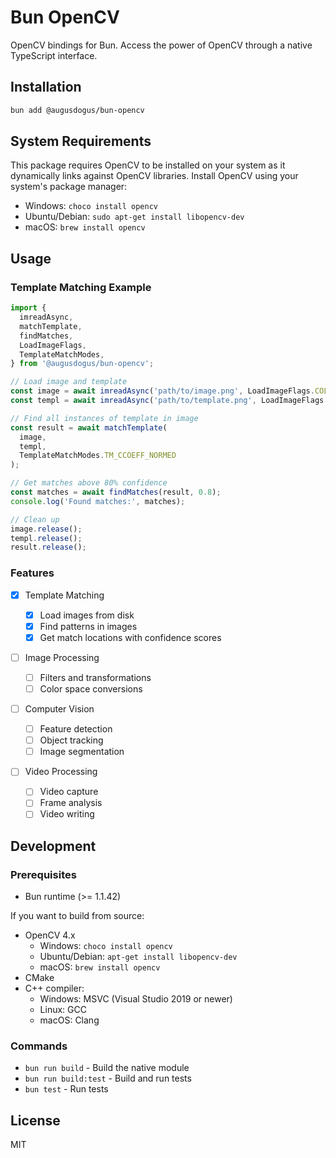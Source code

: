 # Bun OpenCV

OpenCV bindings for Bun. Access the power of OpenCV through a native TypeScript interface.

## Installation

```bash
bun add @augusdogus/bun-opencv
```

## System Requirements

This package requires OpenCV to be installed on your system as it dynamically links against OpenCV libraries. Install OpenCV using your system's package manager:

- Windows: `choco install opencv`
- Ubuntu/Debian: `sudo apt-get install libopencv-dev`
- macOS: `brew install opencv`

## Usage

### Template Matching Example

```typescript
import {
  imreadAsync,
  matchTemplate,
  findMatches,
  LoadImageFlags,
  TemplateMatchModes,
} from '@augusdogus/bun-opencv';

// Load image and template
const image = await imreadAsync('path/to/image.png', LoadImageFlags.COLOR);
const templ = await imreadAsync('path/to/template.png', LoadImageFlags.COLOR);

// Find all instances of template in image
const result = await matchTemplate(
  image,
  templ,
  TemplateMatchModes.TM_CCOEFF_NORMED
);

// Get matches above 80% confidence
const matches = await findMatches(result, 0.8);
console.log('Found matches:', matches);

// Clean up
image.release();
templ.release();
result.release();
```

### Features

- [x] Template Matching

  - [x] Load images from disk
  - [x] Find patterns in images
  - [x] Get match locations with confidence scores

- [ ] Image Processing

  - [ ] Filters and transformations
  - [ ] Color space conversions

- [ ] Computer Vision

  - [ ] Feature detection
  - [ ] Object tracking
  - [ ] Image segmentation

- [ ] Video Processing
  - [ ] Video capture
  - [ ] Frame analysis
  - [ ] Video writing

## Development

### Prerequisites

- Bun runtime (>= 1.1.42)

If you want to build from source:

- OpenCV 4.x
  - Windows: `choco install opencv`
  - Ubuntu/Debian: `apt-get install libopencv-dev`
  - macOS: `brew install opencv`
- CMake
- C++ compiler:
  - Windows: MSVC (Visual Studio 2019 or newer)
  - Linux: GCC
  - macOS: Clang

### Commands

- `bun run build` - Build the native module
- `bun run build:test` - Build and run tests
- `bun test` - Run tests

## License

MIT
